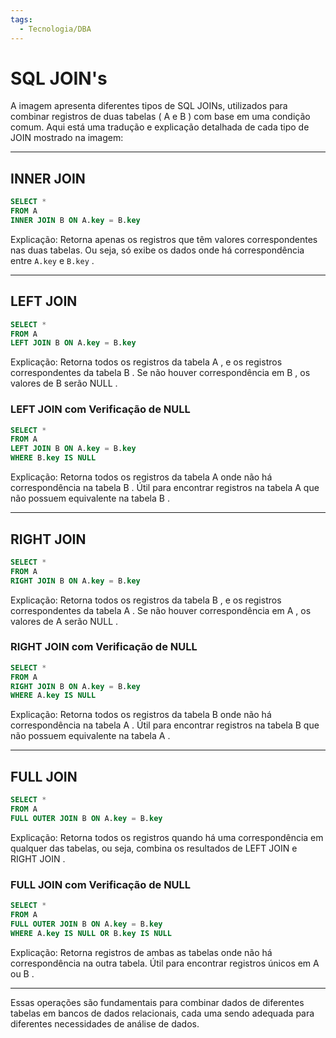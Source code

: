 ```yaml
---
tags:
  - Tecnologia/DBA
---
```

# SQL JOIN's

A imagem apresenta diferentes tipos de SQL JOINs, utilizados para combinar registros de duas tabelas ( A e B ) com base em uma condição comum. Aqui está uma tradução e explicação detalhada de cada tipo de JOIN mostrado na imagem:

---
## INNER JOIN
 	
```sql
SELECT *  
FROM A  
INNER JOIN B ON A.key = B.key
```
  Explicação: Retorna apenas os registros que têm valores correspondentes nas duas tabelas. Ou seja, só exibe os dados onde há correspondência entre `A.key` e `B.key` .

---
## LEFT JOIN

```sql
SELECT *  
FROM A  
LEFT JOIN B ON A.key = B.key
```
  Explicação: Retorna todos os registros da tabela A , e os registros correspondentes da tabela B . Se não houver correspondência em B , os valores de B serão NULL .
### LEFT JOIN com Verificação de NULL
 	
```sql
SELECT *  
FROM A  
LEFT JOIN B ON A.key = B.key  
WHERE B.key IS NULL
```
  Explicação: Retorna todos os registros da tabela A onde não há correspondência na tabela B . Útil para encontrar registros na tabela A que não possuem equivalente na tabela B .

---
## RIGHT JOIN
 
```sql
SELECT *  
FROM A  
RIGHT JOIN B ON A.key = B.key
```
  Explicação: Retorna todos os registros da tabela B , e os registros correspondentes da tabela A . Se não houver correspondência em A , os valores de A serão NULL .
### RIGHT JOIN com Verificação de NULL

```sql
SELECT *  
FROM A  
RIGHT JOIN B ON A.key = B.key  
WHERE A.key IS NULL
```
  Explicação: Retorna todos os registros da tabela B onde não há correspondência na tabela A . Útil para encontrar registros na tabela B que não possuem equivalente na tabela A .  

---
## FULL JOIN
 	
```sql
SELECT *  
FROM A  
FULL OUTER JOIN B ON A.key = B.key
```
  Explicação: Retorna todos os registros quando há uma correspondência em qualquer das tabelas, ou seja, combina os resultados de LEFT JOIN e RIGHT JOIN .  
### FULL JOIN com Verificação de NULL
 	
```sql
SELECT *  
FROM A  
FULL OUTER JOIN B ON A.key = B.key  
WHERE A.key IS NULL OR B.key IS NULL
```
Explicação: Retorna registros de ambas as tabelas onde não há correspondência na outra tabela. Útil para encontrar registros únicos em A ou B .

---
Essas operações são fundamentais para combinar dados de diferentes tabelas em bancos de dados relacionais, cada uma sendo adequada para diferentes necessidades de análise de dados.

